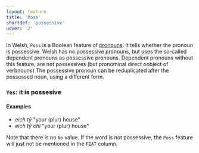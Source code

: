 ```yaml
---
layout: feature
title: 'Poss'
shortdef: 'possessive'
udver: '2'
---
```


In Welsh, `Poss` is a Boolean feature of [pronouns](en-pos/PRON). It tells whether the pronoun is possessive.
Welsh has no possessive pronouns, but uses the so-called dependent pronouns as possessive pronouns.
Dependent pronouns without this feature, are not possessives (but pronominal direct oobject of verbnouns)
The possessive pronoun can be reduplicated after the possessed noun, using a different form.


### <a name="Yes">`Yes`</a>: it is possesive

#### Examples

* _eich tŷ_ "your (plur) house"
* _eich tŷ chi_ "your (plur) house"

Note that there is no `No` value. If the word is not possessive, the `Poss` feature will just not be mentioned in the `FEAT` column.
<!-- Interlanguage links updated Ne 5. května 2024, 18:20:16 CEST -->
